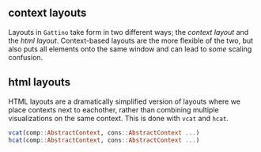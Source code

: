 ## context layouts
Layouts in `Gattino` take form in two different ways; the *context layout* and the *html layout*. Context-based layouts are the more flexible of the two, but also puts all elements onto the same window and can lead to *some* scaling confusion.
## html layouts
HTML layouts are a dramatically simplified version of layouts where we place contexts next to eachother, rather than combining multiple visualizations on the same context. This is done with `vcat` and `hcat`.
```julia
vcat(comp::AbstractContext, cons::AbstractContext ...)
hcat(comp::AbstractContext, cons::AbstractContext ...)
```